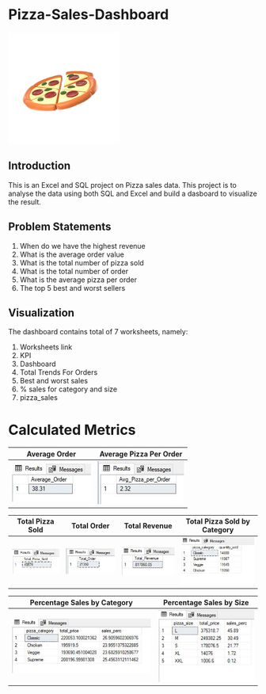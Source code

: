 # Pizza-Sales-Dashboard
![](pizza.png)
## Introduction
This is an Excel and SQL project on Pizza sales data. This project is to analyse the data using both 
SQL and Excel and build a dasboard to visualize the result. 
## Problem Statements
1. When do we have the highest revenue
2. What is the average order value
3. What is the total number of pizza sold
4. What is the total number of order
5. What is the average pizza per order
6. The top 5 best and worst sellers
## Visualization
The dashboard contains total of 7 worksheets, namely:
1. Worksheets link
2. KPI
3. Dashboard
4. Total Trends For Orders
5. Best and worst sales
6. % sales for category and size
7. pizza_sales
# Calculated Metrics
Average Order|Average Pizza Per Order
:-: | :-:|
![](Average_order.JPG)|![](Average_pizza_perorder.JPG)


Total Pizza Sold|Total Order|Total Revenue |Total Pizza Sold by Category
:------: | :------: | :--------: | :--------:
![](Total_pizza_sold.JPG)|![](Total_order.JPG)|![](Total_revenue.JPG)|![](total_pizza_sold_by_category.JPG)


Percentage Sales by Category | Percentage Sales by Size
:-: | :-:|
![](percentage_sale_by_category.JPG)|![](percentage_sales_by_size.JPG)


